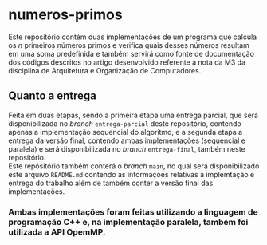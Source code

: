 # numeros-primos

  Este repositório contém duas implementações de um programa que calcula os _n_ primeiros números primos e verifica quais desses números resultam em uma soma predefinida e também servirá como fonte de documentação dos códigos descritos no artigo desenvolvido referente a nota da M3 da disciplina de Arquitetura e Organização de Computadores.

## Quanto a entrega
  Feita em duas etapas, sendo a primeira etapa uma entrega parcial, que será disponibilizada no _branch_ ```entrega-parcial``` deste repositório, contendo apenas a implementação sequencial do algoritmo, e a segunda etapa a entrega da versão final, contendo ambas implementações (sequencial e paralela) e será disponibilizada no _branch_ ```entrega-final```, também neste repositório.  
  Este repósitório também conterá o _branch_ ```main```, no qual será disponibilizado este arquivo ```README.md``` contendo as informações relativas à implemtação e entrega do trabalho além de também conter a versão final das implementações.

### Ambas implementações foram feitas utilizando a linguagem de programação C++ e, na implementação paralela, também foi utilizada a API OpemMP.
